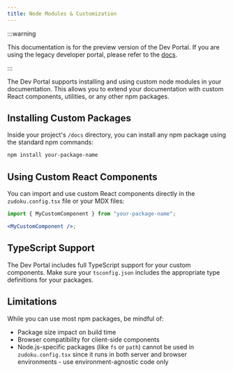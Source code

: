 ```yaml
---
title: Node Modules & Customization
---
```


:::warning

This documentation is for the preview version of the Dev Portal. If you are
using the legacy developer portal, please refer to the
[docs](/docs/legacy/dev-portal/overview).

:::

The Dev Portal supports installing and using custom node modules in your
documentation. This allows you to extend your documentation with custom React
components, utilities, or any other npm packages.

## Installing Custom Packages

Inside your project's `/docs` directory, you can install any npm package using
the standard npm commands:

```bash
npm install your-package-name
```

## Using Custom React Components

You can import and use custom React components directly in the
`zudoku.config.tsx` file or your MDX files:

```jsx
import { MyCustomComponent } from "your-package-name";

<MyCustomComponent />;
```

## TypeScript Support

The Dev Portal includes full TypeScript support for your custom components. Make
sure your `tsconfig.json` includes the appropriate type definitions for your
packages.

## Limitations

While you can use most npm packages, be mindful of:

- Package size impact on build time
- Browser compatibility for client-side components
- Node.js-specific packages (like `fs` or `path`) cannot be used in
  `zudoku.config.tsx` since it runs in both server and browser environments -
  use environment-agnostic code only
